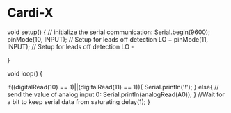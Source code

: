 # Cardi-X
void setup() {
// initialize the serial communication:
Serial.begin(9600);
pinMode(10, INPUT); // Setup for leads off detection LO +
pinMode(11, INPUT); // Setup for leads off detection LO -
 
}
 
void loop() {
 
if((digitalRead(10) == 1)||(digitalRead(11) == 1)){
Serial.println('!');
}
else{
// send the value of analog input 0:
Serial.println(analogRead(A0));
}
//Wait for a bit to keep serial data from saturating
delay(1);
}
